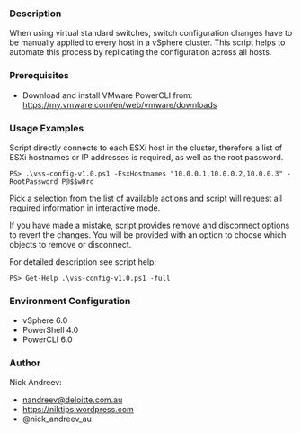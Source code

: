 ### Description

When using virtual standard switches, switch configuration changes have to be manually applied to every host in a vSphere cluster. This script helps to automate this process by replicating the configuration across all hosts.

### Prerequisites

* Download and install VMware PowerCLI from: https://my.vmware.com/en/web/vmware/downloads

### Usage Examples

Script directly connects to each ESXi host in the cluster, therefore a list of ESXi hostnames or IP addresses is required, as well as the root password.

```
PS> .\vss-config-v1.0.ps1 -EsxHostnames "10.0.0.1,10.0.0.2,10.0.0.3" -RootPassword P@$$w0rd
```

Pick a selection from the list of available actions and script will request all required information in interactive mode.

If you have made a mistake, script provides remove and disconnect options to revert the changes. You will be provided with an option to choose which objects to remove or disconnect.

For detailed description see script help:

```
PS> Get-Help .\vss-config-v1.0.ps1 -full
```

### Environment Configuration

* vSphere 6.0
* PowerShell 4.0
* PowerCLI 6.0

### Author

Nick Andreev:

* nandreev@deloitte.com.au
* https://niktips.wordpress.com
* @nick_andreev_au